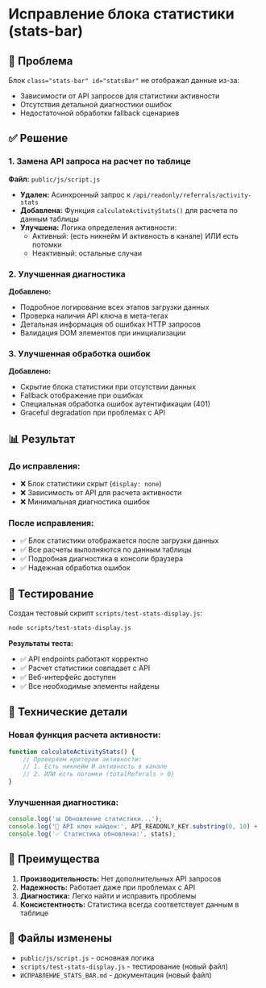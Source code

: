 # Исправление блока статистики (stats-bar)

## 🎯 Проблема
Блок `class="stats-bar" id="statsBar"` не отображал данные из-за:
- Зависимости от API запросов для статистики активности
- Отсутствия детальной диагностики ошибок
- Недостаточной обработки fallback сценариев

## ✅ Решение

### 1. Замена API запроса на расчет по таблице
**Файл:** `public/js/script.js`

- **Удален:** Асинхронный запрос к `/api/readonly/referrals/activity-stats`
- **Добавлена:** Функция `calculateActivityStats()` для расчета по данным таблицы
- **Улучшена:** Логика определения активности:
  - Активный: (есть никнейм И активность в канале) ИЛИ есть потомки
  - Неактивный: остальные случаи

### 2. Улучшенная диагностика
**Добавлено:**
- Подробное логирование всех этапов загрузки данных
- Проверка наличия API ключа в мета-тегах
- Детальная информация об ошибках HTTP запросов
- Валидация DOM элементов при инициализации

### 3. Улучшенная обработка ошибок
**Добавлено:**
- Скрытие блока статистики при отсутствии данных
- Fallback отображение при ошибках
- Специальная обработка ошибок аутентификации (401)
- Graceful degradation при проблемах с API

## 📊 Результат

### До исправления:
- ❌ Блок статистики скрыт (`display: none`)
- ❌ Зависимость от API для расчета активности
- ❌ Минимальная диагностика ошибок

### После исправления:
- ✅ Блок статистики отображается после загрузки данных
- ✅ Все расчеты выполняются по данным таблицы
- ✅ Подробная диагностика в консоли браузера
- ✅ Надежная обработка ошибок

## 🧪 Тестирование

Создан тестовый скрипт `scripts/test-stats-display.js`:
```bash
node scripts/test-stats-display.js
```

**Результаты теста:**
- ✅ API endpoints работают корректно
- ✅ Расчет статистики совпадает с API
- ✅ Веб-интерфейс доступен
- ✅ Все необходимые элементы найдены

## 🔧 Технические детали

### Новая функция расчета активности:
```javascript
function calculateActivityStats() {
    // Проверяем критерии активности:
    // 1. Есть никнейм И активность в канале
    // 2. ИЛИ есть потомки (totalReferals > 0)
}
```

### Улучшенная диагностика:
```javascript
console.log('📊 Обновление статистики...');
console.log('🔑 API ключ найден:', API_READONLY_KEY.substring(0, 10) + '...');
console.log('✅ Статистика обновлена:', stats);
```

## 🚀 Преимущества

1. **Производительность:** Нет дополнительных API запросов
2. **Надежность:** Работает даже при проблемах с API
3. **Диагностика:** Легко найти и исправить проблемы
4. **Консистентность:** Статистика всегда соответствует данным в таблице

## 📝 Файлы изменены

- `public/js/script.js` - основная логика
- `scripts/test-stats-display.js` - тестирование (новый файл)
- `ИСПРАВЛЕНИЕ_STATS_BAR.md` - документация (новый файл)
